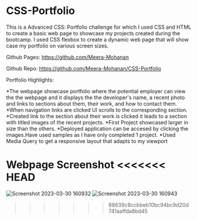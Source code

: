 # CSS-Portfolio
This is a Advanced CSS: Portfolio challenge for which I used CSS and HTML to create a basic web page to showcase my projects created during the bootcamp. I used CSS flexbox to create a dynamic web page that will show case my portfolio on various screen sizes. 

Github Pages: https://github.com/Meera-Mohanan

Github Repo: https://github.com/Meera-Mohanan/CSS-Portfolio

Portfolio Highlights:

*The webpage showcase portfolio where the potential employer can view the the webpage and it displays the 
the developer's name, a recent photo and links to sections about them, their work, and how to contact them.
*When navigation links are clicked UI scrolls to the corresponding section.
*Created link to the section about their work is clicked it leads to a section with titled images of the recent projects.
*First Project showcased larger in size than the others.
*Deployed application can be accesed by clicking the images.Have used samples as I have only completed 1 project. 
*Used Media Query to get a responsive layout that adapts to my viewport

Webpage Screenshot
<<<<<<< HEAD
=======

![Screenshot 2023-03-30 160932](https://user-images.githubusercontent.com/126405858/228772426-20c04bd9-d784-4b2b-90b3-fe15ee562a4d.png)
![Screenshot 2023-03-30 160943](https://user-images.githubusercontent.com/126405858/228772467-ea7b43d9-9d1d-45ed-8822-cdd06aad3c8e.png)
>>>>>>> 88639c8ccbbeb10bc94bc9d20d741aaffda8bd45
